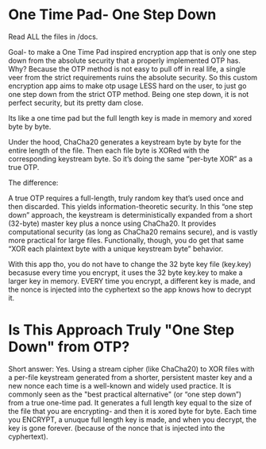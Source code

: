 # One Time Pad- One Step Down

Read ALL the files in /docs. 

Goal- to make a One Time Pad inspired encryption app that is only one step down from the absolute security that a properly implemented OTP has. Why? Because the OTP method is not easy to pull off in real life, a single veer from the strict requirements ruins the absolute security. So this custom encryption  app aims to make otp usage LESS hard on the user, to  just go one step down from the strict OTP method. Being one step down, it is not perfect security, but its pretty dam close. 


Its like a one time pad but the full length key is made in memory and xored byte by byte. 

Under the hood, ChaCha20 generates a keystream byte by byte for the entire length of the file. Then each file byte is XORed with the corresponding keystream byte. So it’s doing the same “per-byte XOR” as a true OTP.

The difference:

A true OTP requires a full-length, truly random key that’s used once and then discarded. This yields information-theoretic security.
In this “one step down” approach, the keystream is deterministically expanded from a short (32-byte) master key plus a nonce using ChaCha20. It provides computational security (as long as ChaCha20 remains secure), and is vastly more practical for large files.
Functionally, though, you do get that same “XOR each plaintext byte with a unique keystream byte” behavior.

With this app tho, you do not have to change the 32 byte key file (key.key) becasuse every time you encrypt, it uses the 32 byte key.key to make a larger key in memory. EVERY time you encrypt, a different key is made, and the nonce is injected into the cyphertext so the app knows how to decrypt it. 

# Is This Approach Truly "One Step Down" from OTP?

Short answer: Yes. Using a stream cipher (like ChaCha20) to XOR files with a per-file keystream generated from a shorter, persistent master key and a new nonce each time is a well-known and widely used practice. It is commonly seen as the "best practical alternative" (or “one step down”) from a true one-time pad. It generates a full length key equal to the size of the file that you are encrypting- and then it is xored byte for byte. Each time you ENCRYPT, a unuque full length key is made, and when you decrypt, the key is gone forever. (because of the nonce that is injected into the cyphertext). 
